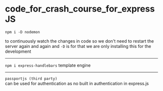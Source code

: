 # code_for_crash_course_for_expressJS

`npm i -D nodemon`

to continuously watch the changes in code so we don't need to restart the server again and again
and `-D` is for that we are only installing this for the development


---


`npm i express-handlebars`
template engine


---


`passportjs (third party)` <br>
can be used for authentication as no built in authentication in express.js
